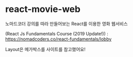 # react-movie-web

노마드코더 강의를 따라 만들어보는 React를 이용한 영화 웹서비스

(React Js Fundamentals Course (2019 Update!))
: https://nomadcoders.co/react-fundamentals/lobby

Layout은 메가박스를 사이트를 참고했어요!
